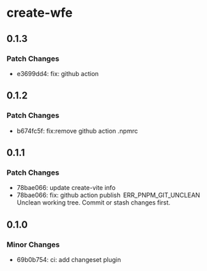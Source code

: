 # create-wfe

## 0.1.3

### Patch Changes

- e3699dd4: fix: github action

## 0.1.2

### Patch Changes

- b674fc5f: fix:remove github action .npmrc

## 0.1.1

### Patch Changes

- 78bae066: update create-vite info
- 78bae066: fix: github action publish  ERR_PNPM_GIT_UNCLEAN  Unclean working tree. Commit or stash changes first.

## 0.1.0

### Minor Changes

- 69b0b754: ci: add changeset plugin
